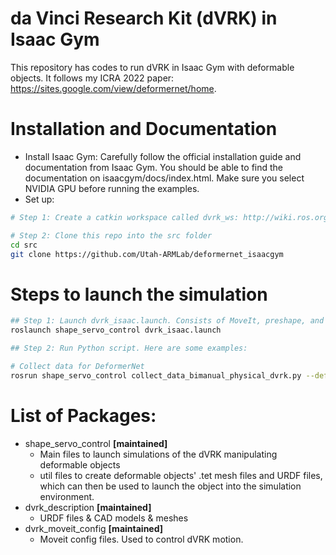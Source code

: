 da Vinci Research Kit (dVRK) in Isaac Gym
====================
This repository has codes to run dVRK in Isaac Gym with deformable objects. It follows my ICRA 2022 paper: https://sites.google.com/view/deformernet/home.  

# Installation and Documentation
* Install Isaac Gym: Carefully follow the official installation guide and documentation from Isaac Gym. You should be able to find the documentation on isaacgym/docs/index.html. Make sure you select NVIDIA GPU before running the examples.
* Set up:
```sh
# Step 1: Create a catkin workspace called dvrk_ws: http://wiki.ros.org/catkin/Tutorials/create_a_workspace

# Step 2: Clone this repo into the src folder
cd src
git clone https://github.com/Utah-ARMLab/deformernet_isaacgym

```


# Steps to launch the simulation
```sh
## Step 1: Launch dvrk_isaac.launch. Consists of MoveIt, preshape, and PyKDL server.
roslaunch shape_servo_control dvrk_isaac.launch

## Step 2: Run Python script. Here are some examples:

# Collect data for DeformerNet
rosrun shape_servo_control collect_data_bimanual_physical_dvrk.py --deformernet_data_path /home/baothach/Documents/your_path_here --save_data True

```

<!-- # For first time user:
* Download box object dataset and provide the path to the `--object_meshes_path` flag. https://drive.google.com/drive/folders/1mlWV0hWaKhqZY7dxP8XIgD8dW6WXZoK-?usp=sharing
* To evaluate DeformerNet with my pre-collected goals, download the goals and provide the path to the `--data_recording_path` flag. https://drive.google.com/drive/folders/1trpjxR7OQRMzK762f74TwZ2F509yH5g1?usp=sharing


# Steps to run RL in Isaac Gym
* I highly recommend that you follow the RL examples and explanations in the official documentation before running my code. Also briefly look through the example codes. They are simple and easier to read while having the same structure as mine.
* If you want to create a new RL task, the official documentation has a section about how to do that.
* To run my code:
    * Step 1: 
Download the box object dataset and set the path to the `saved_initial_states_path` variable inside `shape_servo.py` file. https://drive.google.com/file/d/13GLpvsC_f-5WCuXe9pWShnDfY4d_2bXi/view?usp=sharing

    * Step 2: Run RL agent (with PPO algorithm). Example usage:
```sh
python3 train.py --task ShapeServo --flex --experiment 123 --pipeline cpu

``` -->

# List of Packages:
* shape_servo_control **[maintained]**
  * Main files to launch simulations of the dVRK manipulating deformable objects
  * util files to create deformable objects' .tet mesh files and URDF files, which can then be used to launch the object into the simulation environment.
* dvrk_description **[maintained]**
  * URDF files & CAD models & meshes
* dvrk_moveit_config **[maintained]**
  * Moveit config files. Used to control dVRK motion.


